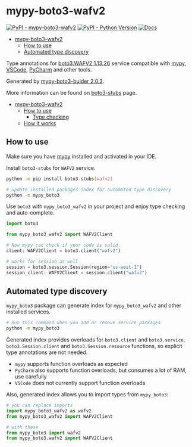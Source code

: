# mypy-boto3-wafv2

[![PyPI - mypy-boto3-wafv2](https://img.shields.io/pypi/v/mypy-boto3-wafv2.svg?color=blue)](https://pypi.org/project/mypy-boto3-wafv2)
[![PyPI - Python Version](https://img.shields.io/pypi/pyversions/mypy-boto3-wafv2.svg?color=blue)](https://pypi.org/project/mypy-boto3-wafv2)
[![Docs](https://img.shields.io/readthedocs/mypy-boto3-builder.svg?color=blue)](https://mypy-boto3-builder.readthedocs.io/)

- [mypy-boto3-wafv2](#mypy-boto3-wafv2)
  - [How to use](#how-to-use)
  - [Automated type discovery](#automated-type-discovery)


Type annotations for
[boto3.WAFV2 1.13.26](https://boto3.amazonaws.com/v1/documentation/api/1.13.26/reference/services/wafv2.html#WAFV2) service
compatible with [mypy](https://github.com/python/mypy), [VSCode](https://code.visualstudio.com/),
[PyCharm](https://www.jetbrains.com/pycharm/) and other tools.

Generated by [mypy-boto3-buider 2.0.3](https://github.com/vemel/mypy_boto3_builder).

More information can be found on [boto3-stubs](https://pypi.org/project/boto3-stubs/) page.

- [mypy-boto3-wafv2](#mypy-boto3-wafv2)
  - [How to use](#how-to-use)
    - [Type checking](#type-checking)
  - [How it works](#how-it-works)

## How to use

Make sure you have [mypy](https://github.com/python/mypy) installed and activated in your IDE.

Install `boto3-stubs` for `WAFV2` service.

```bash
python -m pip install boto3-stubs[wafv2]

# update installed packages index for automated type discovery
python -m mypy_boto3
```

Use `boto3` with `mypy_boto3_wafv2` in your project and enjoy type checking and auto-complete.

```python
import boto3

from mypy_boto3_wafv2 import WAFV2Client

# Now mypy can check if your code is valid.
client: WAFV2Client = boto3.client("wafv2")

# works for session as well
session = boto3.session.Session(region="us-west-1")
session_client: WAFV2Client = session.client("wafv2")

```

## Automated type discovery

`mypy_boto3` package can generate index for `mypy_boto3_wafv2` and other installed services.

```bash
# Run this command when you add or remove service packages
python -m mypy_boto3
```

Generated index provides overloads for `boto3.client` and `boto3.service`,
`boto3.Session.client` and `boto3.Session.resource` functions,
so explicit type annotations are not needed.

- `mypy` supports function overloads as expected
- `PyCharm` also supports function overloads, but consumes a lot of RAM, use carefully
- `VSCode` does not currently support function overloads

Also, generated index allows you to import types from `mypy_boto3`:

```python
# you can replace imports
import mypy_boto3_wafv2 as wafv2
from mypy_boto3_wafv2 import WAFV2Client

# with these
from mypy_boto3 import wafv2
from mypy_boto3.wafv2 import WAFV2Client
```
